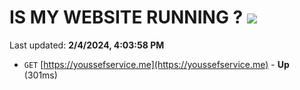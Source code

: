 # IS MY WEBSITE RUNNING ? [![](https://img.shields.io/static/v1?label=Sponsor&message=%E2%9D%A4&logo=GitHub&color=%23fe8e86)](https://github.com/sponsors/<username>)

Last updated: **2/4/2024, 4:03:58 PM**

- `GET` [https://youssefservice.me](https://youssefservice.me) - **Up** (301ms)
